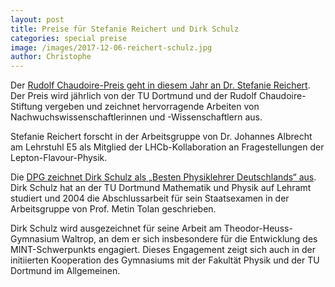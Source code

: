 ```yaml
---
layout: post
title: Preise für Stefanie Reichert und Dirk Schulz
categories: special preise
image: /images/2017-12-06-reichert-schulz.jpg
author: Christophe
---
```


Der [Rudolf Chaudoire-Preis geht in diesem Jahr an Dr. Stefanie Reichert](https://www.tu-dortmund.de/uni/Infobrief/infobrief_2017_11/Chaudoire_Verleihung/index.html). Der Preis wird jährlich von der TU Dortmund und der Rudolf Chaudoire-Stiftung vergeben und zeichnet hervorragende Arbeiten von Nachwuchswissenschaftlerinnen und -Wissenschaftlern aus.   

Stefanie Reichert forscht in der Arbeitsgruppe von Dr. Johannes Albrecht am Lehrstuhl E5 als Mitglied der LHCb-Kollaboration an Fragestellungen der Lepton-Flavour-Physik.

Die [DPG zeichnet Dirk Schulz als „Besten Physiklehrer Deutschlands“ aus](http://www.dpg-physik.de/presse/pressemit/2017/dpg-pm-2017-35.html). Dirk Schulz hat an der TU Dortmund Mathematik und Physik auf Lehramt studiert und 2004 die Abschlussarbeit für sein Staatsexamen in der Arbeitsgruppe von Prof. Metin Tolan geschrieben.

Dirk Schulz wird ausgezeichnet für seine Arbeit am Theodor-Heuss-Gymnasium Waltrop, an dem er sich insbesondere für die Entwicklung des MINT-Schwerpunkts engagiert. Dieses Engagement zeigt sich auch in der initiierten Kooperation des Gymnasiums mit der Fakultät Physik und der TU Dortmund im Allgemeinen.
